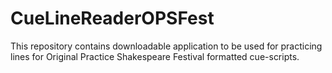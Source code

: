 # CueLineReaderOPSFest
This repository contains downloadable application to be used for practicing lines for Original Practice Shakespeare Festival formatted cue-scripts.
